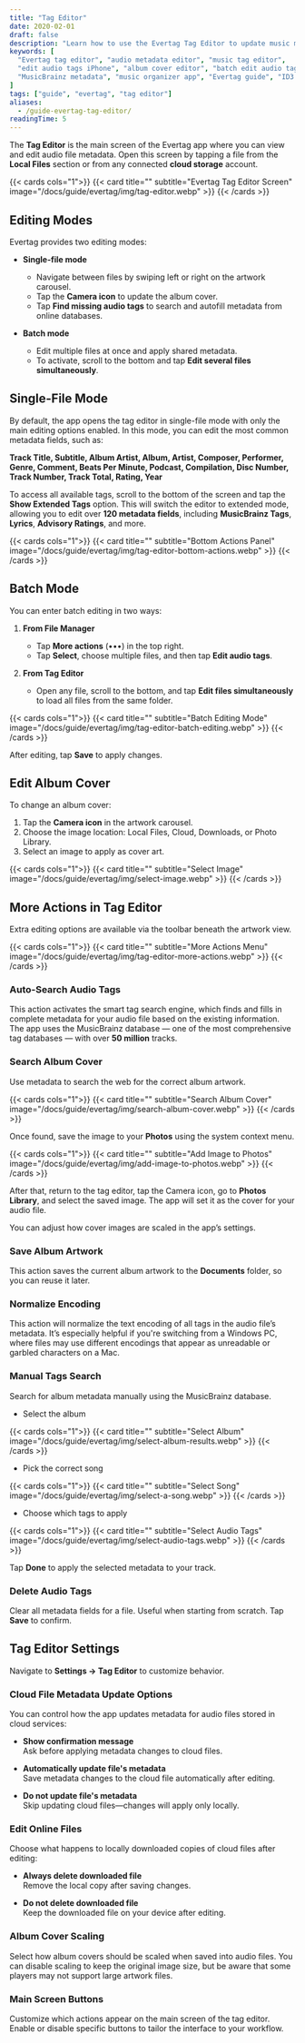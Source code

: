 ```yaml
---
title: "Tag Editor"
date: 2020-02-01
draft: false
description: "Learn how to use the Evertag Tag Editor to update music metadata, edit album covers, batch edit multiple files, and manage tags from MusicBrainz. Ideal for organizing your music library on iOS and Mac."
keywords: [
  "Evertag tag editor", "audio metadata editor", "music tag editor", 
  "edit audio tags iPhone", "album cover editor", "batch edit audio tags", 
  "MusicBrainz metadata", "music organizer app", "Evertag guide", "ID3 tag editor"
]
tags: ["guide", "evertag", "tag editor"]
aliases:
  - /guide-evertag-tag-editor/
readingTime: 5
---
```


The **Tag Editor** is the main screen of the Evertag app where you can view and edit audio file metadata. Open this screen by tapping a file from the **Local Files** section or from any connected **cloud storage** account.

{{< cards cols="1">}}
  {{< card title="" subtitle="Evertag Tag Editor Screen" image="/docs/guide/evertag/img/tag-editor.webp" >}}
{{< /cards >}}

## Editing Modes

Evertag provides two editing modes:

- **Single-file mode**  
  - Navigate between files by swiping left or right on the artwork carousel.  
  - Tap the **Camera icon** to update the album cover.  
  - Tap **Find missing audio tags** to search and autofill metadata from online databases.

- **Batch mode**  
  - Edit multiple files at once and apply shared metadata.  
  - To activate, scroll to the bottom and tap **Edit several files simultaneously**.

## Single-File Mode

By default, the app opens the tag editor in single-file mode with only the main editing options enabled. In this mode, you can edit the most common metadata fields, such as:

**Track Title, Subtitle, Album Artist, Album, Artist, Composer, Performer, Genre, Comment, Beats Per Minute, Podcast, Compilation, Disc Number, Track Number, Track Total, Rating, Year**

To access all available tags, scroll to the bottom of the screen and tap the **Show Extended Tags** option. This will switch the editor to extended mode, allowing you to edit over **120 metadata fields**, including **MusicBrainz Tags**, **Lyrics**, **Advisory Ratings**, and more.

{{< cards cols="1">}}
  {{< card title="" subtitle="Bottom Actions Panel" image="/docs/guide/evertag/img/tag-editor-bottom-actions.webp" >}}
{{< /cards >}}

## Batch Mode

You can enter batch editing in two ways:

1. **From File Manager**  
   - Tap **More actions** (•••) in the top right.  
   - Tap **Select**, choose multiple files, and then tap **Edit audio tags**.

2. **From Tag Editor**  
   - Open any file, scroll to the bottom, and tap **Edit files simultaneously** to load all files from the same folder.

{{< cards cols="1">}}
  {{< card title="" subtitle="Batch Editing Mode" image="/docs/guide/evertag/img/tag-editor-batch-editing.webp" >}}
{{< /cards >}}

After editing, tap **Save** to apply changes.

## Edit Album Cover

To change an album cover:

1. Tap the **Camera icon** in the artwork carousel.  
2. Choose the image location: Local Files, Cloud, Downloads, or Photo Library.  
3. Select an image to apply as cover art.

{{< cards cols="1">}}
  {{< card title="" subtitle="Select Image" image="/docs/guide/evertag/img/select-image.webp" >}}
{{< /cards >}}

## More Actions in Tag Editor

Extra editing options are available via the toolbar beneath the artwork view.

{{< cards cols="1">}}
  {{< card title="" subtitle="More Actions Menu" image="/docs/guide/evertag/img/tag-editor-more-actions.webp" >}}
{{< /cards >}}

### Auto-Search Audio Tags

This action activates the smart tag search engine, which finds and fills in complete metadata for your audio file based on the existing information.  
The app uses the MusicBrainz database — one of the most comprehensive tag databases — with over **50 million** tracks.

### Search Album Cover

Use metadata to search the web for the correct album artwork.  

{{< cards cols="1">}}
  {{< card title="" subtitle="Search Album Cover" image="/docs/guide/evertag/img/search-album-cover.webp" >}}
{{< /cards >}}

Once found, save the image to your **Photos** using the system context menu.

{{< cards cols="1">}}
  {{< card title="" subtitle="Add Image to Photos" image="/docs/guide/evertag/img/add-image-to-photos.webp" >}}
{{< /cards >}}

After that, return to the tag editor, tap the Camera icon, go to **Photos Library**, and select the saved image. The app will set it as the cover for your audio file.

You can adjust how cover images are scaled in the app’s settings.

### Save Album Artwork

This action saves the current album artwork to the **Documents** folder, so you can reuse it later.

### Normalize Encoding

This action will normalize the text encoding of all tags in the audio file’s metadata. It’s especially helpful if you're switching from a Windows PC, where files may use different encodings that appear as unreadable or garbled characters on a Mac.

### Manual Tags Search

Search for album metadata manually using the MusicBrainz database.  

- Select the album  

{{< cards cols="1">}}
  {{< card title="" subtitle="Select Album" image="/docs/guide/evertag/img/select-album-results.webp" >}}
{{< /cards >}}

- Pick the correct song  

{{< cards cols="1">}}
  {{< card title="" subtitle="Select Song" image="/docs/guide/evertag/img/select-a-song.webp" >}}
{{< /cards >}}

- Choose which tags to apply  

{{< cards cols="1">}}
  {{< card title="" subtitle="Select Audio Tags" image="/docs/guide/evertag/img/select-audio-tags.webp" >}}
{{< /cards >}}

Tap **Done** to apply the selected metadata to your track.

### Delete Audio Tags

Clear all metadata fields for a file. Useful when starting from scratch. Tap **Save** to confirm.

## Tag Editor Settings

Navigate to **Settings → Tag Editor** to customize behavior.

### Cloud File Metadata Update Options

You can control how the app updates metadata for audio files stored in cloud services:

- **Show confirmation message**  
  Ask before applying metadata changes to cloud files.

- **Automatically update file's metadata**  
  Save metadata changes to the cloud file automatically after editing.

- **Do not update file's metadata**  
  Skip updating cloud files—changes will apply only locally.

### Edit Online Files

Choose what happens to locally downloaded copies of cloud files after editing:

- **Always delete downloaded file**  
  Remove the local copy after saving changes.

- **Do not delete downloaded file**  
  Keep the downloaded file on your device after editing.

### Album Cover Scaling

Select how album covers should be scaled when saved into audio files. You can disable scaling to keep the original image size, but be aware that some players may not support large artwork files.

### Main Screen Buttons

Customize which actions appear on the main screen of the tag editor. Enable or disable specific buttons to tailor the interface to your workflow.